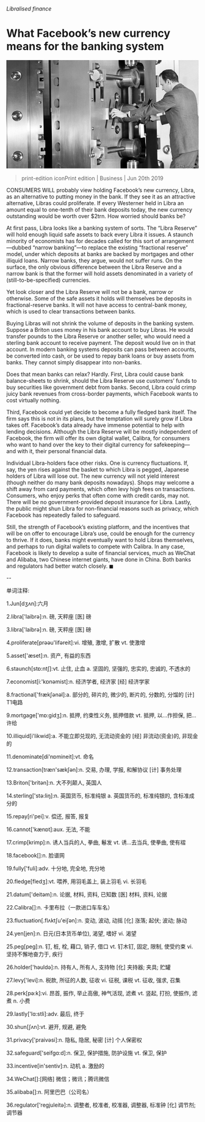 ###### Libralised finance

# What Facebook’s new currency means for the banking system 

![image](images/20190622_WBP006_0.jpg) 

> print-edition iconPrint edition | Business | Jun 20th 2019 

CONSUMERS WILL probably view holding Facebook’s new currency, Libra, as an alternative to putting money in the bank. If they see it as an attractive alternative, Libras could proliferate. If every Westerner held in Libra an amount equal to one-tenth of their bank deposits today, the new currency outstanding would be worth over $2trn. How worried should banks be? 

At first pass, Libra looks like a banking system of sorts. The “Libra Reserve” will hold enough liquid safe assets to back every Libra it issues. A staunch minority of economists has for decades called for this sort of arrangement—dubbed “narrow banking”—to replace the existing “fractional reserve” model, under which deposits at banks are backed by mortgages and other illiquid loans. Narrow banks, they argue, would not suffer runs. On the surface, the only obvious difference between the Libra Reserve and a narrow bank is that the former will hold assets denominated in a variety of (still-to-be-specified) currencies. 

Yet look closer and the Libra Reserve will not be a bank, narrow or otherwise. Some of the safe assets it holds will themselves be deposits in fractional-reserve banks. It will not have access to central-bank money, which is used to clear transactions between banks. 

Buying Libras will not shrink the volume of deposits in the banking system. Suppose a Briton uses money in his bank account to buy Libras. He would transfer pounds to the Libra Reserve or another seller, who would need a sterling bank account to receive payment. The deposit would live on in that account. In modern banking systems deposits can pass between accounts, be converted into cash, or be used to repay bank loans or buy assets from banks. They cannot simply disappear into non-banks. 

Does that mean banks can relax? Hardly. First, Libra could cause bank balance-sheets to shrink, should the Libra Reserve use customers’ funds to buy securities like government debt from banks. Second, Libra could crimp juicy bank revenues from cross-border payments, which Facebook wants to cost virtually nothing. 

Third, Facebook could yet decide to become a fully fledged bank itself. The firm says this is not in its plans, but the temptation will surely grow if Libra takes off. Facebook’s data already have immense potential to help with lending decisions. Although the Libra Reserve will be mostly independent of Facebook, the firm will offer its own digital wallet, Calibra, for consumers who want to hand over the key to their digital currency for safekeeping—and with it, their personal financial data. 

Individual Libra-holders face other risks. One is currency fluctuations. If, say, the yen rises against the basket to which Libra is pegged, Japanese holders of Libra will lose out. The new currency will not yield interest (though neither do many bank deposits nowadays). Shops may welcome a shift away from card payments, which often levy high fees on transactions. Consumers, who enjoy perks that often come with credit cards, may not. There will be no government-provided deposit insurance for Libra. Lastly, the public might shun Libra for non-financial reasons such as privacy, which Facebook has repeatedly failed to safeguard. 

Still, the strength of Facebook’s existing platform, and the incentives that will be on offer to encourage Libra’s use, could be enough for the currency to thrive. If it does, banks might eventually want to hold Libras themselves, and perhaps to run digital wallets to compete with Calibra. In any case, Facebook is likely to develop a suite of financial services, much as WeChat and Alibaba, two Chinese internet giants, have done in China. Both banks and regulators had better watch closely. ◼ 

-- 

 单词注释:

1.Jun[dʒʌn]:六月 

2.libra['laibrә]:n. 磅, 天秤座 [医] 磅 

3.libra['laibrә]:n. 磅, 天秤座 [医] 磅 

4.proliferate[prәәu'lifәreit]:vi. 增殖, 激增, 扩散 vt. 使激增 

5.asset['æset]:n. 资产, 有益的东西 

6.staunch[stɒ:ntʃ]:vt. 止住, 止血 a. 坚固的, 坚强的, 忠实的, 忠诚的, 不透水的 

7.economist[i:'kɒnәmist]:n. 经济学者, 经济家 [经] 经济学家 

8.fractional['frækʃәnәl]:a. 部分的, 碎片的, 微少的, 断片的, 分数的, 分馏的 [计] T1电路 

9.mortgage['mɒ:gidʒ]:n. 抵押, 约束性义务, 抵押借款 vt. 抵押, 以...作担保, 把...许给 

10.illiquid[i'likwid]:a. 不能立即兑现的, 无流动资金的 [经] 非流动(资金)的, 非现金的 

11.denominate[di'nɒmineit]:vt. 命名 

12.transaction[træn'sækʃәn]:n. 交易, 办理, 学报, 和解协议 [计] 事务处理 

13.Briton['britәn]:n. 大不列颠人, 英国人 

14.sterling['stә:liŋ]:n. 英国货币, 标准纯银 a. 英国货币的, 标准纯银的, 含标准成分的 

15.repay[ri'pei]:v. 偿还, 报答, 报复 

16.cannot['kænɒt]:aux. 无法, 不能 

17.crimp[krimp]:n. 诱人当兵的人, 拳曲, 鬈发 vt. 诱...去当兵, 使拳曲, 使有褶 

18.facebook[]:n. 脸谱网 

19.fully['fuli]:adv. 十分地, 完全地, 充分地 

20.fledge[fledʒ]:vt. 喂养, 用羽毛盖上, 装上羽毛 vi. 长羽毛 

21.datum['deitәm]:n. 论据, 材料, 资料, 已知数 [医] 材料, 资料, 论据 

22.Calibra[]:n. 卡里布拉（一款进口车车名） 

23.fluctuation[.flʌktʃu'eiʃәn]:n. 变动, 波动, 动摇 [化] 涨落; 起伏; 波动; 脉动 

24.yen[jen]:n. 日元(日本货币单位), 渴望, 嗜好 vi. 渴望 

25.peg[peg]:n. 钉, 桩, 栓, 藉口, 销子, 借口 vt. 钉木钉, 固定, 限制, 使受约束 vi. 坚持不懈地奋力于, 疾行 

26.holder['hәuldә]:n. 持有人, 所有人, 支持物 [化] 夹持器; 夹具; 贮罐 

27.levy['levi]:n. 税款, 所征的人数, 征收 vi. 征税, 课税 vt. 征收, 强求, 召集 

28.perk[pә:k]:vi. 昂首, 振作, 举止高傲, 神气活现, 滤煮 vt. 竖起, 打扮, 使振作, 滤煮 n. 小费 

29.lastly['lɑ:stli]:adv. 最后, 终于 

30.shun[ʃʌn]:vt. 避开, 规避, 避免 

31.privacy['praivәsi]:n. 隐私, 隐居, 秘密 [计] 个人保密权 

32.safeguard['seifgɑ:d]:n. 保卫, 保护措施, 防护设施 vt. 保卫, 保护 

33.incentive[in'sentiv]:n. 动机 a. 激励的 

34.WeChat[]:[网络] 微信；微讯；腾讯微信 

35.alibaba[]:n. 阿里巴巴（公司名） 

36.regulator['regjuleitә]:n. 调整者, 校准者, 校准器, 调整器, 标准钟 [化] 调节剂; 调节器 

